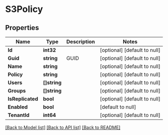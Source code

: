 # S3Policy

## Properties
Name | Type | Description | Notes
------------ | ------------- | ------------- | -------------
**Id** | **int32** |  | [optional] [default to null]
**Guid** | **string** | GUID | [optional] [default to null]
**Name** | **string** |  | [optional] [default to null]
**Policy** | **string** |  | [optional] [default to null]
**Users** | **[]string** |  | [optional] [default to null]
**Groups** | **[]string** |  | [optional] [default to null]
**IsReplicated** | **bool** |  | [optional] [default to null]
**Enabled** | **bool** |  | [default to null]
**TenantId** | **int64** |  | [optional] [default to null]

[[Back to Model list]](../README.md#documentation-for-models) [[Back to API list]](../README.md#documentation-for-api-endpoints) [[Back to README]](../README.md)

